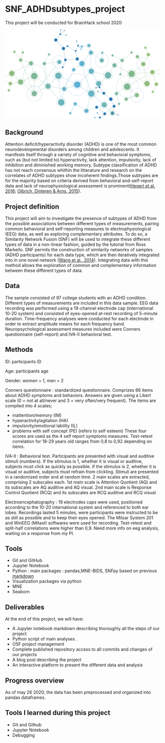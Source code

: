# SNF_ADHDsubtypes_project

This project will be conducted for BrainHack school 2020

![](images/network_image_for_readme.png)

## Background

Attention deficit/hyperactivity disorder (ADHD) is one of the most common neurodevelopmental disorders among children and adolescents. It manifests itself through a variety of cognitive and behavioral symptoms, such as (but not limited to) hyperactivity, lack attention, impulsivity, lack of inhibition and diminished working memory. Subtype classification of ADHD has not reach consensus whithin the litterature and research on the correlates of ADHD subtypes show incoherent findings.Those subtypes are for the majority based on criteria derived from behavioral and-self-report data and lack of neurophysiological assessment is prominent([Hegerl et al. 2016](https://pubmed.ncbi.nlm.nih.gov/27178310/); [Olbrich, Dinteren & Arns, 2015](https://pubmed.ncbi.nlm.nih.gov/26901357/)).

## Project definition

This project will aim to investigate the presence of subtypes of ADHD from the possible associations between different types of measurements, pairing common behavioral and self-reporting measures to electrophysiological (EEG) data, as well as exploring complementary attributes. To do so, a Similarity Network Fusion (SNF) will be used to integrate these different types of data in a non-linear fashion, guided by the tutorial from Ross Markello. SNF permits the construction of similarity networks of samples (ADHD participants) for each data type, which are then iteratively integrated into in one novel network ([Wang et al., 2014](https://pubmed.ncbi.nlm.nih.gov/24464287/)). Integrating data with this method allows the exploration of common and complementary information between these different types of data. 

## Data

The sample consisted of 97 college students with an ADHD condition. Different types of measurements are included in this data sample. EEG data recording was performed using a 19-channel electrode cap (international 10-20 system) and consisted of eyes-opened at-rest recording of 5-minute duration. Time-frequency analyses were conducted for each electrode in order to extract amplitude means for each frequency band. Neuropsychological assessment measures included were Conners questionnaire (self-report) and IVA-II behavioral test.

## Methods

ID: participants ID

Age: participants age

Gender: women = 1, men = 2

Conners questionnaire : standardized questionnaire. Comprizes 66 items about ADHD symptoms and behaviors. Answers are given using a Likert scale (0 = not at all/never and 3 = very often/very frequent). The items are compiled into 4 scales;

   * inattention/memory (IM)
   * hyperactivity/agitation (HA)
   * impulsivity/emotional lability (IL)
   * problems with self concept (PE) (refers to self esteem) These four scores are used as the 4 self report symptoms     measures. Test-retest correlation for 18-29 years old ranges from 0,8 to 0,92 depending on items.      

IVA-II : Behavioral test. Participants are presented with visual and auditive stimuli (numbers). If the stimulus is 1, whether it is visual or auditive, subjects must click as quickly as possible. If the stimulus is 2, whether it is visual or auditive, subjects must refrain from clickling. Stimuli are presented in a randomized order and at random time. 2 main scales are extracted, comprising 2 subscales each. 1st main scale is Attention Quotient (AQ) and its subscales are AQ auditive and AQ visual. 2nd main scale is Response Control Quotient (RCQ) and its subscales are RCQ auditive and RCQ visual.

Electroencephalography : 19 electrodes caps were used, positioned according to the 10-20 international system and referenced to both ear lobes. Recordings lasted 5 minutes, were participants were instructed to be as still as possible and to keep their eyes opened. The Mitsar System 201 and WinEEG (Mitast) softwares were used for recording. Test-retest and split-half correlations were higher than 0,9. Need more info on eeg analysis, waiting on a response from my PI.

## Tools


 * Git and GitHub
 * Jupyter Notebook
 * Python : main packages : pandas,MNE-BIDS, SNFpy based on previous [markdown](https://github.com/rmarkello/snfpy)
 * Visualization packages via python
 * MNE
 * Seaborn


## Deliverables

At the end of this project, we will have:

 - A Jupyter notebook markdown describing thoroughly all the steps of our project 
 - Python script of main analyses .
 - OSF project management 
 - Complete published repository access to all commits and changes of our projects
- A blog post describing the project
- An interactive platform to present the different data and analysis

  

## Progress overview

As of may 26 2020; the data has been preprocessed and organized into pandas dataframes. 

## Tools I learned during this project

 * Git and Github
 * Jupyter Notebook
 * Debugging
